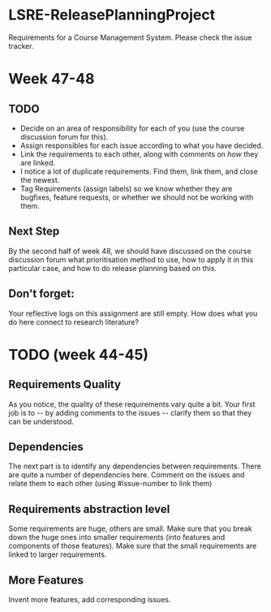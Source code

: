 # LSRE-ReleasePlanningProject
Requirements for a Course Management System. Please check the issue tracker.

# Week 47-48

## TODO

- Decide on an area of responsibility for each of you (use the course discussion forum for this).
- Assign responsibles for each issue according to what you have decided.
- Link the requirements to each other, along with comments on *how* they are linked.
- I notice a lot of duplicate requirements. Find them, link them, and close the newest.
- Tag Requirements (assign labels) so we know whether they are bugfixes, feature requests, or whether we should not be working with them.

## Next Step
By the second half of week 48, we should have discussed on the course discussion forum what prioritisation method to use, how to apply it in this particular case, and how to do release planning based on this.

## Don't forget:
Your reflective logs on this assignment are still empty. How does what you do here connect to research literature?

<!--
# TODO (Week 50)
## Assignment Reflection

## Assign issues to users
Take ownership of an area and assign all issues related to that area to yourself.

## Prioritisation

- Decide on Prioritisation Method
- Decide on which Perspectives to prioritise against
- Conduct the prioritisation

## Assign issues to milestones (according to the prioritisation)

## Assign labels to issues
... and review the current labels. Setting the "Clarification" label on all requirements is meaningless. Classify them instead as features, bugs, critical bugs, minor improvements, etc.

## Continue working with requirements quality, dependencies, and abstraction level

## Remaining issues

- Requirements Prioritisation. Which methods exist? What are their pros and cons? Which can be used in this assignment? Why? How?
- Requirements Prioritisation. Which criteria should we prioritise against?
- Roadmapping. How should we do it? Discuss different methods and their pros and cons. Decide on which to use in this course, and why.
- Roadmapping. Actually create a roadmap for the product. Set up milestones, and assign issues to the milestones.
- Research Literature: What research literature have you found that can help you with this release planning assignment? Discuss on It's Learning.
- Finding Features. What methods can we use to find more features? Discuss on It's Learning. Describe in further detail (with references to scientific works) in your reflective log.
- Finding Features. Actually execute the methods you decide upon and create issues for the features thusly acquired.
- Dependencies between requirements. How do dependencies between requirements affect the prioritisation? What can we do about that?

# TODO (week 48)
## **NOT_DONE** Assignment Reflection
So far, none of you have started relating what we do here with research literature and/or your own experiences. Start writing your running log of the release planning assignment, add brief summaries of relevant papers and your reflections on how they apply to the practical work we do here.

## **NOT_COMPLETED** Continue working with requirements quality, dependencies, and abstraction level
Fix the existing requirements. Add the missing requirements. Link the requirments. Break down and work up the requirements (with links) so that you cover all levels from goals to code level.

## **NOT_COMPLETED** Continue inventing more features and issues.
There are some embryos to new features in your comments already. Take the full step and create new issues for them.

## **NEW** Assign Responsibles
Assign yourself as responsible to the requirements that you have been working the most with. When you create new requirements you should also assign yourself as responsible for them -- unless you are obviously creating sub-requirements where someone else is owner of the main requirement.

## **NEW** Classify the Requirements
Use the Labels and classify the requirements. Are they feature requests, bug fixes, clarifications of other requirements, duplicates to other requirements (please make sure you understand the difference between a clarification and a duplicate), or something else. Create new labels if you need to.

## **NEW** Add Size and Value Estimates
Can we do this at all on GitHub? Discuss this on in the course Discussion Forum on It's Learning.

## Remaining issues
Things you should have done, but which I have not seen evidence of yet. Discuss these on It's Learning.

- Requirements Prioritisation. Which methods exist? What are their pros and cons? Which can be used in this assignment? Why? How?
- Requirements Prioritisation. Which criteria should we prioritise against?
- Roadmapping. How should we do it? Discuss different methods and their pros and cons. Decide on which to use in this course, and why.
- Roadmapping. Actually create a roadmap for the product. Set up milestones, and assign issues to the milestones.
- Research Literature: What research literature have you found that can help you with this release planning assignment? Discuss on It's Learning.
- Finding Features. What methods can we use to find more features? Discuss on It's Learning. Describe in further detail (with references to scientific works) in your reflective log.
- Finding Features. Actually execute the methods you decide upon and create issues for the features thusly acquired.
- Dependencies between requirements. How do dependencies between requirements affect the prioritisation? What can we do about that?
-->

# TODO (week 44-45)

## Requirements Quality
As you notice, the quality of these requirements vary quite a bit. Your first job is to -- by adding comments to the issues -- clarify them so that they can be understood.

## Dependencies
The next part is to identify any dependencies between requirements. There are quite a number of dependencies here. Comment on the issues and relate them to each other (using #issue-number to link them)

## Requirements abstraction level
Some requirements are huge, others are small. Make sure that you break down the huge ones into smaller requirements (into features and components of those features). Make sure that the small requirements are linked to larger requirements.

## More Features
Invent more features, add corresponding issues.
